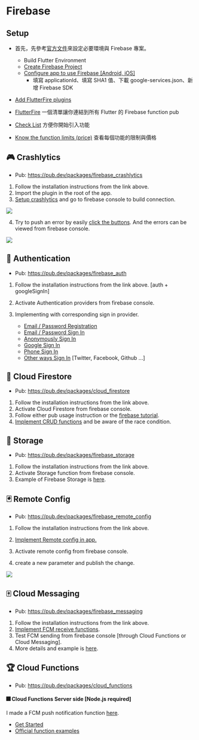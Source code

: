 # Firebase

## Setup

* 首先，先參考[官方文件](https://firebase.google.com/docs/flutter/setup)來設定必要環境與 Firebase 專案。

  * Build Flutter Environment
  * [Create Firebase Project](https://console.firebase.google.com)
  * [Configure app to use Firebase [Android, iOS]](https://firebase.google.com/docs/flutter/setup#configure_to_use_firebase)
    * 填寫 applicationId、填寫 SHA1 值、下載 google-services.json、新增 Firebase SDK
  
*  [Add FlutterFire plugins](https://firebase.google.com/docs/flutter/setup#add_flutterfire_plugins)
   
* [FlutterFire](https://firebaseopensource.com/projects/flutter/plugins/) 一個清單讓你連結到所有 Flutter 的 Firebase function pub

* [Check List](https://firebase.google.com/support/guides/launch-checklist) 方便你開始引入功能

* [Know the function limits (price)](https://firebase.google.com/pricing) 查看每個功能的限制與價格

  


## 🎮 Crashlytics
* Pub: https://pub.dev/packages/firebase_crashlytics



1. Follow the installation instructions from the link above.
2. Import the plugin in the root of the app.
3. [Setup crashlytics](lib/main.dart) and go to firebase console to build connection.

![](D:\Project\Flutter\Flutterpedia\firebase\readme_assets\crashlytics1.jpg)

4. Try to push an error by easily [click the buttons](lib/crashlytics/crash_screen.dart). And the errors can be viewed from firebase console.

![](D:\Project\Flutter\Flutterpedia\firebase\readme_assets\crashlytics2.jpg)

   

## 🎰 Authentication
* Pub: https://pub.dev/packages/firebase_auth



1. Follow the installation instructions from the link above. [auth + googleSignIn]

2. Activate Authentication providers from firebase console.

3. Implementing with corresponding sign in provider.

   * [Email / Password Registration](lib/auth/register_screen.dart)
   * [Email / Password Sign In](lib/auth/email_pwd_sign_in_form.dart)
   * [Anonymously Sign In](lib/auth/anonymously_sign_in.dart)
   * [Google Sign In](lib/auth/google_sign_in.dart)
   * [Phone Sign In](lib/auth/phone_sign_in.dart)
   * [Other ways Sign In](lib/auth/other_sign_in.dart) [Twitter, Facebook, Github ...]

   

## 🎲 Cloud Firestore
* Pub: https://pub.dev/packages/cloud_firestore



1. Follow the installation instructions from the link above.
2. Activate Cloud Firestore from firebase console.
3. Follow either pub usage instruction or the [firebase tutorial](https://codelabs.developers.google.com/codelabs/flutter-firebase/index.html#0).
4. [Implement CRUD functions](lib/firestore/firestore_screen.dart) and be aware of the race condition.



## 🎴 Storage
* Pub: https://pub.dev/packages/firebase_storage



1. Follow the installation instructions from the link above.
2. Activate Storage function from firebase console.
3. Example of Firebase Storage is [here](https://github.com/flutter/plugins/tree/master/packages/firebase_storage).



## 🃏 Remote Config
* Pub: https://pub.dev/packages/firebase_remote_config



1. Follow the installation instructions from the link above.

2. [Implement Remote config in app.](lib/remote_config/remote_config_screen.dart)
3. Activate remote config from firebase console.
4. create a new parameter and publish the change.

![](D:\Project\Flutter\Flutterpedia\firebase\readme_assets\remote_config1.jpg)



## 🀄 Cloud Messaging
* Pub: https://pub.dev/packages/firebase_messaging



1. Follow the installation instructions from the link above.
2. [Implement FCM receive functions](lib/messaging/cloud_messaging_screen.dart).
3. Test FCM sending from firebase console [through Cloud Functions or Cloud Messaging].
4. More details and example is [here](https://github.com/flutter/plugins/tree/master/packages/firebase_messaging).



## 🏆 Cloud Functions
* Pub: https://pub.dev/packages/cloud_functions



#### 🎆 Cloud Functions Server side [Node.js required]

I made a FCM push notification function [here](firebase_function/functions/index.js).

* [Get Started](https://firebase.google.com/docs/functions/get-started)
* [Official function examples](https://github.com/firebase/functions-samples)










